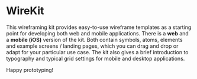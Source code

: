 # WireKit

This wireframing kit provides easy-to-use wireframe templates as a starting point for developing both web and mobile applications. There is a __web__ and a __mobile (iOS)__ version of the kit. Both contain symbols, atoms, elements and example screens / landing pages, which you can drag and drop or adapt for your particular use case. The kit also gives a brief introduction to typography and typical grid settings for mobile and desktop applications.

Happy prototyping! 
